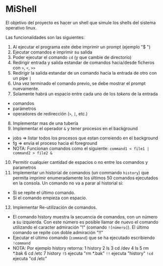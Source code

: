 # MiShell

El objetivo del proyecto es hacer un shell que simule los shells del sistema operativo linux.

Las funcionalidades son las siguientes:

1. Al ejecutar el programa este debe imprimir un prompt (ejemplo "$ ")
2. Ejecutar comandos e imprimir su salida
3. Poder ejecutar el comando `cd` (y que cambie de directorio)
4. Redirigir entrada y salida estandar de comandos hacia/desde ficheros con `>`, `<`, `>>` 
5. Redirigir la salida estandar de un comando hacia la entrada de otro con un pipe `|`
6. Una vez terminado el comando previo, se debe mostrar el prompt nuevamente.
7. Solamente habrá un espacio entre cada uno de los *tokens* de la entrada
  * comandos
  * parámetros
  * operadores de redirección (`>`, `|`, etc.)
8. Implementar mas de una tubería
9. Implementar el operador `&` y tener procesos en el background
  * jobs => listar todos los procesos que estan correiendo en el background
  * fg <pid> => envia el proceso <pid> hacia el foreground
  * NOTA: Funcionan comandos como el siguiente: `command1 < file1 | command2 > file2 &`
10. Permitir cualquier cantidad de espacios o no entre los comandos y parametros
11. Implementar un historial de comandos (un commando `history`) que permita imprimir enumeradamente los últimos 50 comandos ejecutados en la consola. Un comando no va a parar al historial si:
  * Si se repite el último comando.
  * Si el comando empieza con espacio.
12. Implementar Re-utilización de comandos.
  * El comando history muestra la secuencia de comandos, con un número a su izquierda. Con este número es posible llamar de nuevo el comando utilizando el caracter admiración "!" (comando `![número]`). El último comando se repite con doble admiración "!!"
  * Ejecutar el último comando (`command`) que se ha ejecutado escribiendo `!command`
  * NOTA: Por ejemplo history retorna:
    1  history 
    2  ls 
    3  cd /dev 
    4  ls 
    5  rm *.bak
    6  cd /etc 
    7  history
   `!5` ejecuta "rm *.bak"
   `!!` ejecuta "history"
   `!cd` ejecuta "cd /etc"
